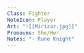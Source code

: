 ```yaml
---
Class: Fighter
NoteIcon: Player
Art: "![[Mirizar.jpg]]"
Pronouns: She/Her
Notes: "- Rune Knight"
---
```

